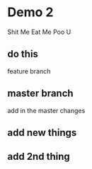 # Demo 2

Shit Me
Eat Me
Poo U

## do this 
feature branch
## master branch
add in the master changes
## add new things
## add 2nd thing
